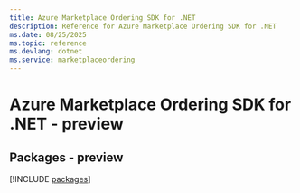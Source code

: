 ```yaml
---
title: Azure Marketplace Ordering SDK for .NET
description: Reference for Azure Marketplace Ordering SDK for .NET
ms.date: 08/25/2025
ms.topic: reference
ms.devlang: dotnet
ms.service: marketplaceordering
---
```

# Azure Marketplace Ordering SDK for .NET - preview
## Packages - preview
[!INCLUDE [packages](marketplace-ordering-index.md)]